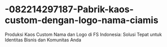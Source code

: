 # -082214297187-Pabrik-kaos-custom-dengan-logo-nama-ciamis
Produksi Kaos Custom Nama dan Logo di FS Indonesia: Solusi Tepat untuk Identitas Bisnis dan Komunitas Anda
